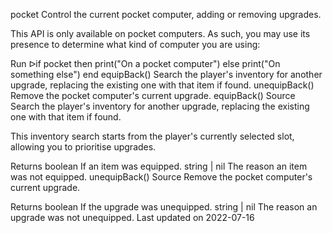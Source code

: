 pocket
Control the current pocket computer, adding or removing upgrades.

This API is only available on pocket computers. As such, you may use its presence to determine what kind of computer you are using:

Run ᐅif pocket then
  print("On a pocket computer")
else
  print("On something else")
end
equipBack()	Search the player's inventory for another upgrade, replacing the existing one with that item if found.
unequipBack()	Remove the pocket computer's current upgrade.
equipBack()
Source
Search the player's inventory for another upgrade, replacing the existing one with that item if found.

This inventory search starts from the player's currently selected slot, allowing you to prioritise upgrades.

Returns
boolean If an item was equipped.
string | nil The reason an item was not equipped.
unequipBack()
Source
Remove the pocket computer's current upgrade.

Returns
boolean If the upgrade was unequipped.
string | nil The reason an upgrade was not unequipped.
Last updated on 2022-07-16